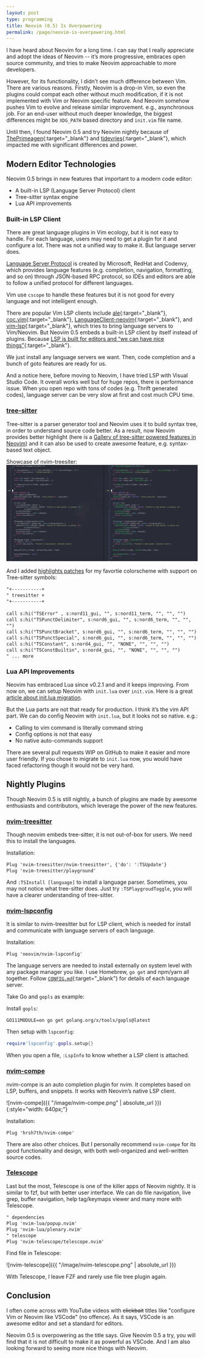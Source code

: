 ```yaml
---
layout: post
type: programming
title: Neovim (0.5) Is Overpowering
permalink: /page/neovim-is-overpowering.html
---
```


I have heard about Neovim for a long time. I can say that I really appreciate and adopt the ideas of Neovim --
it’s more progressive, embraces open source community, and tries to make Neovim approachable to more developers.

However, for its functionality, I didn’t see much difference between Vim. There are various reasons.
Firstly, Neovim is a drop-in Vim, so even the plugins could compat each other without much modification,
if it is not implemented with Vim or Neovim specific feature.
And Neovim somehow pushes Vim to evolve and release similar improvement. e.g., asynchronous job.
For an end-user without much deeper knowledge, the biggest differences might be  `XDG_PATH` based directory and `init.vim` file name.

Until then, I found Neovim 0.5 and try Neovim nightly because of [ThePrimeagen](https://github.com/ThePrimeagen){:target="_blank"} and [tjdevries](https://github.com/tjdevries){:target="_blank"}, which impacted me with significant differences and power.

## Modern Editor Technologies

Neovim 0.5 brings in new features that important to a modern code editor:
- A built-in LSP (Language Server Protocol) client
- Tree-sitter syntax engine
- Lua API improvements

### Built-in LSP Client

There are great language plugins in Vim ecology, but it is not easy to handle.
For each language, users may need to get a plugin for it and configure a lot. There was not a unified way to make it.
But language server does.

[Language Server Protocol](https://en.wikipedia.org/wiki/Language_Server_Protocol) is created by Microsoft, RedHat and Codenvy,
which provides language features (e.g. completion, navigation, formatting, and so on) through JSON-based RPC protocol,
so IDEs and editors are able to follow a unified protocol for different languages.

Vim use `cscope`  to handle these features but it is not good for every language and not intelligent enough.

There are popular Vim LSP clients include [ale](https://github.com/dense-analysis/ale){:target="_blank"},
[coc.vim](https://github.com/neoclide/coc.nvim){:target="_blank"},
[LanguageClient-neovim](https://github.com/autozimu/LanguageClient-neovim){:target="_blank"},
and [vim-lsp](https://github.com/prabirshrestha/vim-lsp){:target="_blank"}, which tries to bring language servers to Vim/Neovim.
But Neovim 0.5 embeds a built-in LSP client by itself instead of plugins.
Because [LSP is built for editors and “we can have nice things”]([https://www.youtube.com/watch?v=ArwDgvYEZYk){:target="_blank"}.

We just install any language servers we want. Then, code completion and a bunch of goto features are ready for us.

And a notice here, before moving to Neovim, I have tried LSP with Visual Studio Code.
It overall works well but for huge repos, there is performance issue.
When you open repo with tons of codes (e.g. Thrift generated codes),
language server can be very slow at first and cost much CPU time.

### [tree-sitter](https://github.com/tree-sitter/tree-sitter)

Tree-sitter is a parser generator tool and Neovim uses it to build syntax tree, in order to understand source code better.
As a result, now Neovim provides better highlight
(here is a [Gallery of tree-sitter powered features in Neovim](https://github.com/nvim-treesitter/nvim-treesitter/wiki/Gallery))
and it can also be used to create awesome feature, e.g. syntax-based text object.

Showcase of nvim-treesiter:
![nvim-treesiter](https://raw.githubusercontent.com/nvim-treesitter/nvim-treesitter/master/assets/example-cpp.png)

And I added [highlights patches](https://github.com/crispgm/nord-vim/blob/develop/colors/nord.vim#L306)
for my favortie colorscheme with support on Tree-sitter symbols:
```vim
"+-----------+
" treesitter +
"+-----------+

call s:hi("TSError" , s:nord11_gui, "", s:nord11_term, "", "", "")
call s:hi("TSPunctDelimiter", s:nord6_gui, "", s:nord6_term, "", "", "")
call s:hi("TSPunctBracket", s:nord6_gui, "", s:nord6_term, "", "", "")
call s:hi("TSPunctSpecial", s:nord6_gui, "", s:nord6_term, "", "", "")
call s:hi("TSConstant", s:nord4_gui, "", "NONE", "", "", "")
call s:hi("TSConstBuiltin", s:nord4_gui, "", "NONE", "", "", "")
" ... more
```

### Lua API Improvements

Neovim has embraced Lua since v0.2.1 and and it keeps improving.
From now on, we can setup Neovim with `init.lua` over `init.vim`.
Here is a great [article about init.lua migration](https://oroques.dev/notes/neovim-init/).

But the Lua parts are not that ready for production. I think it’s the vim API part.
We can do config Neovim with `init.lua`, but it looks not so native. e.g.:
* Calling to vim command is literally command string
* Config options is not that easy
* No native auto-commands support

There are several pull requests WIP on GitHub to make it easier and more user friendly.
If you chose to migrate to `init.lua` now, you would have faced refactoring though it would not be very hard.

## Nightly Plugins

Though Neovim 0.5 is still nightly, a bunch of plugins are made by awesome enthusiasts and contributors,
which leverage the power of the new features.

### [nvim-treesitter](https://github.com/nvim-treesitter/nvim-treesitter)

Though neovim embeds tree-sitter, it is not out-of-box for users. We need this to install the languages.

Installation:
```vim
Plug 'nvim-treesitter/nvim-treesitter', {'do': ':TSUpdate'}
Plug 'nvim-treesitter/playground'
```

And `:TSInstall [language]` to install a language parser. Sometimes, you may not notice what tree-sitter does.
Just try `:TSPlaygroudToggle`, you will have a clearer understanding of tree-sitter.

### [nvim-lspconfig](https://github.com/neovim/nvim-lspconfig)

It is similar to nvim-treesitter but for LSP client,
which is needed for install and communicate with language servers of each language.

Installation:
```vim
Plug 'neovim/nvim-lspconfig'
```

The language servers are needed to install externally on system level with any package manager you like.
I use Homebrew, `go get` and npm/yarn all together.
Follow [`CONFIG.md`](https://github.com/neovim/nvim-lspconfig/blob/master/CONFIG.md){:target="_blank"} for details of each language server.

Take Go and `gopls` as example:

Install `gopls`:
```shell
GO111MODULE=on go get golang.org/x/tools/gopls@latest
```

Then setup with `lspconfig`:
```lua
require'lspconfig'.gopls.setup{}
```

When you open a file, `:LspInfo` to know whether a LSP client is attached.

### [nvim-compe](https://github.com/hrsh7th/nvim-compe)

nvim-compe is an auto completion plugin for nvim. It completes based on LSP, buffers, and snippets.
It works with Neovim’s native LSP client.

![nvim-compe]({{ "/image/nvim-compe.png" | absolute_url }}){:style="width: 640px;"}

Installation:
```vim
Plug 'hrsh7th/nvim-compe'
```

There are also other choices. But I personally recommend `nvim-compe` for its good functionality and design,
with both well-organized and well-written source codes.

### [Telescope](https://github.com/nvim-telescope/telescope.nvim)

Last but the most, Telescope is one of the killer apps of Neovim nightly. It is similar to fzf, but with better user interface. We can do file navigation, live grep, buffer navigation, help tag/keymaps viewer and many more with Telescope.

```vim
" dependencies
Plug 'nvim-lua/popup.nvim'
Plug 'nvim-lua/plenary.nvim'
" telescope
Plug 'nvim-telescope/telescope.nvim'
```

Find file in Telescope:

![nvim-telescope]({{ "/image/nvim-telescope.png" | absolute_url }})

With Telescope, I leave FZF and rarely use file tree plugin again.

## Conclusion

I often come across with YouTube videos with ~~clickbait~~ titles like "configure Vim or Neovim like VSCode" (no offence).
As it says, VSCode is an awesome editor and set a standard for editors.

Neovim 0.5 is overpowering as the title says.
Give Neovim 0.5 a try, you will find that it is not difficult to make it as powerful as VSCode.
And I am also looking forward to seeing more nice things with Neovim.
